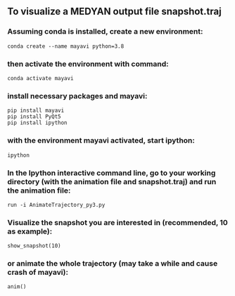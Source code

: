 ## To visualize a MEDYAN output file snapshot.traj

### Assuming conda is installed, create a new environment:  
```
conda create --name mayavi python=3.8
```
### then activate the environment with command: 
```
conda activate mayavi
```
### install necessary packages and mayavi:
```
pip install mayavi
pip install PyQt5
pip install ipython
```
### with the environment mayavi activated, start ipython:
```
ipython
```
### In the Ipython interactive command line, go to your working directory (with the animation file and snapshot.traj) and run the animation file:
```
run -i AnimateTrajectory_py3.py
```
### Visualize the snapshot you are interested in (recommended, 10 as example):
```
show_snapshot(10)
```
### or animate the whole trajectory (may take a while and cause crash of mayavi):
```
anim()
```


